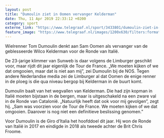 ```yaml
---
layout: post
title: "Dumoulin ziet in Oomen vervanger Kelderman"
date: Thu, 11 Apr 2019 22:33:12 +0200
category: sport
externe_link: "https://www.telegraaf.nl/sport/3433801/dumoulin-ziet-in-oomen-vervanger-kelderman"
feature_image: "https://www.telegraaf.nl/images/1200x630/filters:format(jpeg):quality(80)/cdn-kiosk-api.telegraaf.nl/104a59ac-5c99-11e9-9157-0255c322e81b.jpg"
---
```


<p class="intro">Wielrenner Tom Dumoulin denkt aan Sam Oomen als vervanger van de geblesseerde Wilco Kelderman voor de Ronde van Italië.</p> <p>De 23-jarige klimmer van Sunweb is daar volgens de Limburger geschikt voor, maar rijdt dit jaar eigenlijk de Tour de France. „We moeten kijken of we dat omgooien, maar dat is niet aan mij”, zei Dumoulin bij de NOS. Tegen andere Nederlandse media zei de Limburger al dat Oomen de enige renner in de ploeg is die qua niveau bergop bij Kelderman in de buurt komt.</p><p>Dumoulin baalt van het wegvallen van Kelderman. Die had zijn kopman in Italië moeten bijstaan in de bergen, maar is uitgeschakeld na een zware val in de Ronde van Catalonië. „Natuurlijk heeft dat ook voor mij gevolgen”, zegt hij. „Sam was voorzien voor de Tour de France. We moeten kijken of we dat omgooien. Daarover is nog niet een definitieve beslissing genomen.”</p><p>Voor Dumoulin is de Giro d’Italia het hoofddoel dit jaar. Hij won de Ronde van Italië in 2017 en eindigde in 2018 als tweede achter de Brit Chris Froome.</p>
